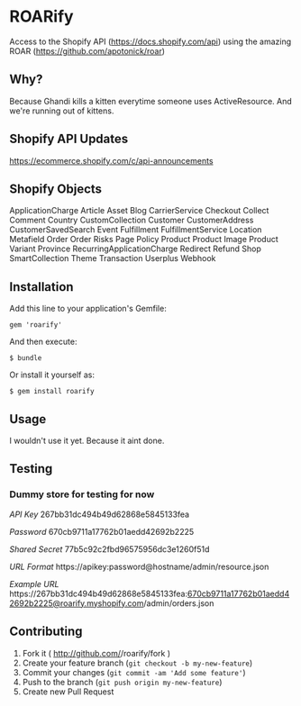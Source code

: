 # ROARify

Access to the Shopify API (https://docs.shopify.com/api) using the amazing ROAR (https://github.com/apotonick/roar)
## Why?

Because Ghandi kills a kitten everytime someone uses ActiveResource. And we're running out of kittens.

## Shopify API Updates

https://ecommerce.shopify.com/c/api-announcements

## Shopify Objects

ApplicationCharge
Article
Asset
Blog
CarrierService
Checkout
Collect
Comment
Country
CustomCollection
Customer
CustomerAddress
CustomerSavedSearch
Event
Fulfillment
FulfillmentService
Location
Metafield
Order
Order Risks
Page
Policy
Product
Product Image
Product Variant
Province
RecurringApplicationCharge
Redirect
Refund
Shop
SmartCollection
Theme
Transaction
Userplus
Webhook

## Installation

Add this line to your application's Gemfile:

    gem 'roarify'

And then execute:

    $ bundle

Or install it yourself as:

    $ gem install roarify

## Usage

I wouldn't use it yet. Because it aint done.

## Testing

### Dummy store for testing for now

*API Key*
267bb31dc494b49d62868e5845133fea

*Password*
670cb9711a17762b01aedd42692b2225

*Shared Secret*
77b5c92c2fbd96575956dc3e1260f51d

*URL Format*
https://apikey:password@hostname/admin/resource.json

*Example URL*
https://267bb31dc494b49d62868e5845133fea:670cb9711a17762b01aedd42692b2225@roarify.myshopify.com/admin/orders.json

## Contributing

1. Fork it ( http://github.com/<my-github-username>/roarify/fork )
2. Create your feature branch (`git checkout -b my-new-feature`)
3. Commit your changes (`git commit -am 'Add some feature'`)
4. Push to the branch (`git push origin my-new-feature`)
5. Create new Pull Request
